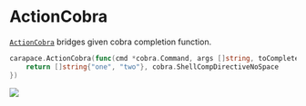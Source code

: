 # ActionCobra

[`ActionCobra`] bridges given cobra completion function.

```go
carapace.ActionCobra(func(cmd *cobra.Command, args []string, toComplete string) ([]string, cobra.ShellCompDirective) {
	return []string{"one", "two"}, cobra.ShellCompDirectiveNoSpace
})
```

![](./actionCobra.cast)

[`ActionCobra`]:https://pkg.go.dev/github.com/carapace-sh/carapace#ActionCobra
